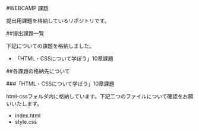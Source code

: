 #WEBCAMP 課題

提出用課題を格納しているリポジトリです。

##提出課題一覧

下記についての課題を格納しました。

* 「HTML・CSSについて学ぼう」10章課題

##各課題の格納先について

###「HTML・CSSについて学ぼう」10章課題

html-cssフォルダ内に格納しています。下記二つのファイルについて確認をお願いいたします。

* index.html
* style.css